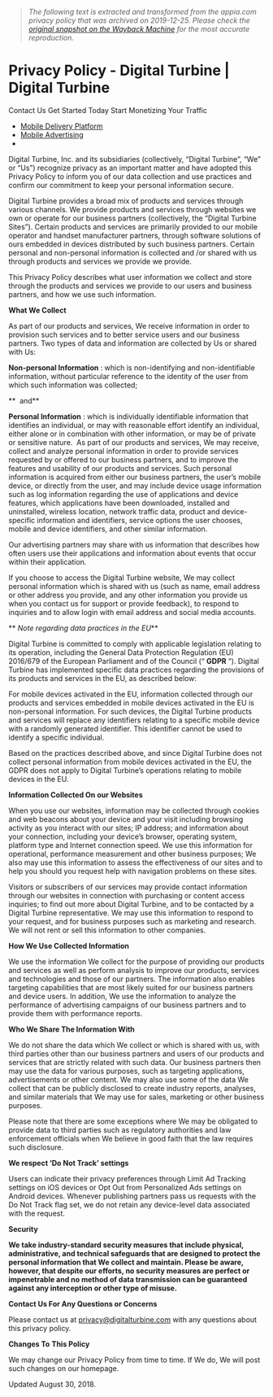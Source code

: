 > *The following text is extracted and transformed from the appia.com privacy policy that was archived on 2019-12-25. Please check the [original snapshot on the Wayback Machine](https://web.archive.org/web/20191225152543id_/https%3A//www.digitalturbine.com/privacy-policy) for the most accurate reproduction.*

# Privacy Policy - Digital Turbine | Digital Turbine

Contact Us Get Started Today Start Monetizing Your Traffic 

[](https://web.archive.org/)

  * [ Mobile Delivery Platform ](https://www.digitalturbine.com/mobile-delivery-platform/)
  * [ Mobile Advertising ](https://www.digitalturbine.com/mobile-advertising/)
  * 


Digital Turbine, Inc. and its subsidiaries (collectively, “Digital Turbine”, “We” or “Us”) recognize privacy as an important matter and have adopted this Privacy Policy to inform you of our data collection and use practices and confirm our commitment to keep your personal information secure.

Digital Turbine provides a broad mix of products and services through various channels. We provide products and services through websites we own or operate for our business partners (collectively, the “Digital Turbine Sites”). Certain products and services are primarily provided to our mobile operator and handset manufacturer partners, through software solutions of ours embedded in devices distributed by such business partners. Certain personal and non-personal information is collected and /or shared with us through products and services we provide we provide.

This Privacy Policy describes what user information we collect and store through the products and services we provide to our users and business partners, and how we use such information.

 **What We Collect**

As part of our products and services, We receive information in order to provision such services and to better service users and our business partners. Two types of data and information are collected by Us or shared with Us:

 **Non-personal Information** : which is non-identifying and non-identifiable information, without particular reference to the identity of the user from which such information was collected;

 **  and**

 **Personal Information** : which is individually identifiable information that identifies an individual, or may with reasonable effort identify an individual, either alone or in combination with other information, or may be of private or sensitive nature.  As part of our products and services, We may receive, collect and analyze personal information in order to provide services requested by or offered to our business partners, and to improve the features and usability of our products and services. Such personal information is acquired from either our business partners, the user’s mobile device, or directly from the user, and may include device usage information such as log information regarding the use of applications and device features, which applications have been downloaded, installed and uninstalled, wireless location, network traffic data, product and device-specific information and identifiers, service options the user chooses, mobile and device identifiers, and other similar information.

Our advertising partners may share with us information that describes how often users use their applications and information about events that occur within their application.

If you choose to access the Digital Turbine website, We may collect personal information which is shared with us (such as name, email address or other address you provide, and any other information you provide us when you contact us for support or provide feedback), to respond to inquiries and to allow login with email address and social media accounts.

 ** _Note regarding data practices in the EU_**

Digital Turbine is committed to comply with applicable legislation relating to its operation, including the General Data Protection Regulation (EU) 2016/679 of the European Parliament and of the Council (“ **GDPR** “). Digital Turbine has implemented specific data practices regarding the provisions of its products and services in the EU, as described below:

For mobile devices activated in the EU, information collected through our products and services embedded in mobile devices activated in the EU is non-personal information. For such devices, the Digital Turbine products and services will replace any identifiers relating to a specific mobile device with a randomly generated identifier. This identifier cannot be used to identify a specific individual.

Based on the practices described above, and since Digital Turbine does not collect personal information from mobile devices activated in the EU, the GDPR does not apply to Digital Turbine’s operations relating to mobile devices in the EU.

 **Information Collected On our Websites**

When you use our websites, information may be collected through cookies and web beacons about your device and your visit including browsing activity as you interact with our sites; IP address; and information about your connection, including your device’s browser, operating system, platform type and Internet connection speed. We use this information for operational, performance measurement and other business purposes; We also may use this information to assess the effectiveness of our sites and to help you should you request help with navigation problems on these sites.

Visitors or subscribers of our services may provide contact information through our websites in connection with purchasing or content access inquiries; to find out more about Digital Turbine, and to be contacted by a Digital Turbine representative. We may use this information to respond to your request, and for business purposes such as marketing and research. We will not rent or sell this information to other companies.

 **How We Use Collected Information**

We use the information We collect for the purpose of providing our products and services as well as perform analysis to improve our products, services and technologies and those of our partners. The information also enables targeting capabilities that are most likely suited for our business partners and device users. In addition, We use the information to analyze the performance of advertising campaigns of our business partners and to provide them with performance reports.

 **Who We Share The Information With**

We do not share the data which We collect or which is shared with us, with third parties other than our business partners and users of our products and services that are strictly related with such data. Our business partners then may use the data for various purposes, such as targeting applications, advertisements or other content. We may also use some of the data We collect that can be publicly disclosed to create industry reports, analyses, and similar materials that We may use for sales, marketing or other business purposes.

Please note that there are some exceptions where We may be obligated to provide data to third parties such as regulatory authorities and law enforcement officials when We believe in good faith that the law requires such disclosure.

 **We respect ‘Do Not Track’ settings**

Users can indicate their privacy preferences through Limit Ad Tracking settings on iOS devices or Opt Out from Personalized Ads settings on Android devices. Whenever publishing partners pass us requests with the Do Not Track flag set, we do not retain any device-level data associated with the request.

 **Security**

 **We take industry-standard security measures that include physical, administrative, and technical safeguards that are designed to protect the personal information that We collect and maintain. Please be aware, however, that despite our efforts, no security measures are perfect or impenetrable and no method of data transmission can be guaranteed against any interception or other type of misuse.**

 **Contact Us For Any Questions or Concerns**

Please contact us at [privacy@digitalturbine.com](mailto:privacy@digitalturbine.com) with any questions about this privacy policy.

 **Changes To** **This Policy**

We may change our Privacy Policy from time to time. If We do, We will post such changes on our homepage.

Updated August 30, 2018.
